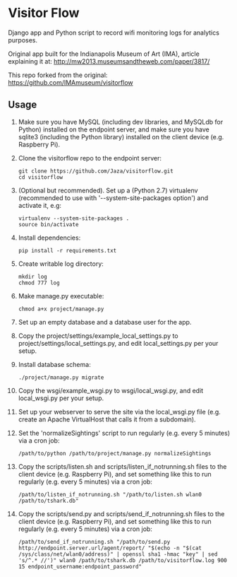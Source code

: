 Visitor Flow
============

Django app and Python script to record wifi monitoring logs for analytics purposes.

Original app built for the Indianapolis Museum of Art (IMA), article explaining it at: http://mw2013.museumsandtheweb.com/paper/3817/

This repo forked from the original: https://github.com/IMAmuseum/visitorflow

Usage
-----

1.  Make sure you have MySQL (including dev libraries, and MySQLdb for Python) installed on the endpoint server, and make sure you have sqlite3 (including the Python library) installed on the client device (e.g. Raspberry Pi).
2.  Clone the visitorflow repo to the endpoint server:

    ```
    git clone https://github.com/Jaza/visitorflow.git
    cd visitorflow
    ```

3.  (Optional but recommended). Set up a (Python 2.7) virtualenv (recommended to use with '--system-site-packages option') and activate it, e.g:

    ```
    virtualenv --system-site-packages .
    source bin/activate
    ```

4.  Install dependencies:

    ```
    pip install -r requirements.txt
    ```

5.  Create writable log directory:

    ```
    mkdir log
    chmod 777 log
    ```

6.  Make manage.py executable:

    ```
    chmod a+x project/manage.py
    ```

7.  Set up an empty database and a database user for the app.
8.  Copy the project/settings/example_local_settings.py to project/settings/local_settings.py, and edit local_settings.py per your setup.
9.  Install database schema:

    ```
    ./project/manage.py migrate
    ```

10. Copy the wsgi/example_wsgi.py to wsgi/local_wsgi.py, and edit local_wsgi.py per your setup.
11. Set up your webserver to serve the site via the local_wsgi.py file (e.g. create an Apache VirtualHost that calls it from a subdomain).
12. Set the 'normalizeSightings' script to run regularly (e.g. every 5 minutes) via a cron job:

    ```
    /path/to/python /path/to/project/manage.py normalizeSightings
    ```

13. Copy the scripts/listen.sh and scripts/listen_if_notrunning.sh files to the client device (e.g. Raspberry Pi), and set something like this to run regularly (e.g. every 5 minutes) via a cron job:

    ```
    /path/to/listen_if_notrunning.sh "/path/to/listen.sh wlan0 /path/to/tshark.db"
    ```

14. Copy the scripts/send.py and scripts/send_if_notrunning.sh files to the client device (e.g. Raspberry Pi), and set something like this to run regularly (e.g. every 5 minutes) via a cron job:

    ```
    /path/to/send_if_notrunning.sh "/path/to/send.py http://endpoint.server.url/agent/report/ "$(echo -n "$(cat /sys/class/net/wlan0/address)" | openssl sha1 -hmac "key" | sed 's/^.* //')" wlan0 /path/to/tshark.db /path/to/visitorflow.log 900 15 endpoint_username:endpoint_password"
    ```
